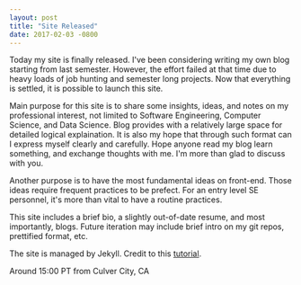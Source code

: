 ```yaml
---
layout: post
title: "Site Released"
date: 2017-02-03 -0800
---
```


Today my site is finally released. I\'ve been considering writing my own blog starting from last semester. However, the effort failed at that time due to heavy loads of job hunting and semester long projects. Now that everything is settled, it is possible to launch this site.

Main purpose for this site is to share some insights, ideas, and notes on my professional interest, not limited to Software Engineering, Computer Science, and Data Science. Blog provides with a relatively large space for detailed logical explaination. It is also my hope that through such format can I express myself clearly and carefully. Hope anyone read my blog learn something, and exchange thoughts with me. I\'m more than glad to discuss with you.

Another purpose is to have the most fundamental ideas on front-end. Those ideas require frequent practices to be prefect. For an entry level SE personnel, it\'s more than vital to have a routine practices.

This site includes a brief bio, a slightly out-of-date resume, and most importantly, blogs. Future iteration may include brief intro on my git repos, prettified format, etc.

The site is managed by Jekyll. Credit to this [tutorial](http://jmcglone.com/guides/github-pages/#).


Around 15:00 PT from Culver City, CA
